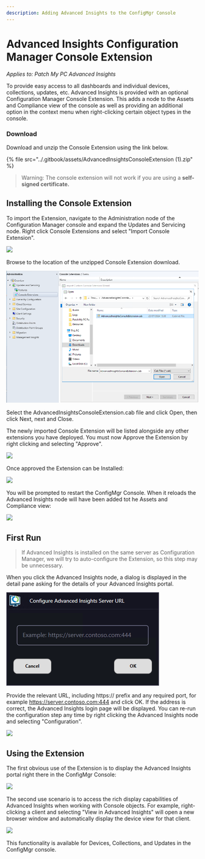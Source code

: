 ```yaml
---
description: Adding Advanced Insights to the ConfigMgr Console
---
```


# Advanced Insights Configuration Manager Console Extension

_Applies to: Patch My PC Advanced Insights_

To provide easy access to all dashboards and individual devices, collections, updates, etc. Advanced Insights is provided with an optional Configuration Manager Console Extension. This adds a node to the Assets and Compliance view of the console as well as providing an additional option in the context menu when right-clicking certain object types in the console.

### Download

Download and unzip the Console Extension using the link below.

{% file src="../.gitbook/assets/AdvancedInsightsConsoleExtension (1).zip" %}

> Warning: The console extension will not work if you are using a **self-signed certificate.**

## Installing the Console Extension

To import the Extension, navigate to the Administration node of the Configuration Manager console and expand the Updates and Servicing node. Right click Console Extensions and select "Import Console Extension".

![](../.gitbook/assets/image-\(1808\).png)

Browse to the location of the unzipped Console Extension download.

![](../_images/2024-07-29_10-52-41.png)

Select the AdvancedInsightsConsoleExtension.cab file and click Open, then click Next, next and Close.

The newly imported Console Extension will be listed alongside any other extensions you have deployed. You must now Approve the Extension by right clicking and selecting "Approve".

![](../.gitbook/assets/image-\(1810\).png)

Once approved the Extension can be Installed:

![](../.gitbook/assets/image-\(1812\).png)

You will be prompted to restart the ConfigMgr Console. When it reloads the Advanced Insights node will have been added tot he Assets and Compliance view:

![](../.gitbook/assets/image-\(1813\).png)

## First Run

> If Advanced Insights is installed on the same server as Configuration Manager, we will try to auto-configure the Extension, so this step may be unnecessary.

When you click the Advanced Insights node, a dialog is displayed in the detail pane asking for the details of your Advanced Insights portal.

![](../_images/2024-07-25_16-46-39.png)

Provide the relevant URL, including https:// prefix and any required port, for example https://server.contoso.com:444 and click OK. If the address is correct, the Advanced Insights login page will be displayed. You can re-run the configuration step any time by right clicking the Advanced Insights node and selecting "Configuration".

![](../.gitbook/assets/image-\(1815\).png)

## Using the Extension

The first obvious use of the Extension is to display the Advanced Insights portal right there in the ConfigMgr Console:

![](../.gitbook/assets/image-\(1816\).png)

The second use scenario is to access the rich display capabilities of Advanced Insights when working with Console objects. For example, right-clicking a client and selecting "View in Advanced Insights" will open a new browser window and automatically display the device view for that client.

![](../.gitbook/assets/Console-Extension.gif)

This functionality is available for Devices, Collections, and Updates in the ConfigMgr console.
